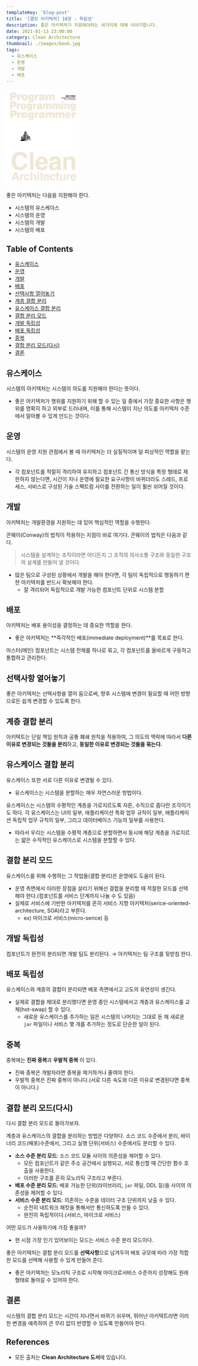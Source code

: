 ```yaml
---
templateKey: 'blog-post'
title: '[클린 아키텍처] 16장 - 독립성'
description: 좋은 아키텍처가 지원해야하는 네가지에 대해 이야기합니다.
date: 2021-01-13 23:00:00
category: Clean Architecture
thumbnail: ./images/book.jpg
tags:
  - 유스케이스
  - 운영
  - 개발
  - 배포
---
```


![clean-architecture-book-thumbnail](./images/book.jpg)

좋은 아키텍처는 다음을 지원해야 한다.

- 시스템의 유스케이스
- 시스템의 운영
- 시스템의 개발
- 시스템의 배포

## Table of Contents

- [유스케이스](#유스케이스)
- [운영](#운영)
- [개발](#개발)
- [배포](#배포)
- [선택사항 열어놓기](#선택사항-열어놓기)
- [계층 결합 분리](#계층-결합-분리)
- [유스케이스 결합 분리](#유스케이스-결합-분리)
- [결합 분리 모드](#결합-분리-모드)
- [개발 독립성](#개발-독립성)
- [배포 독립성](#배포-독립성)
- [중복](#중복)
- [결합 분리 모드(다시)](#결합-분리-모드다시)
- [결론](#결론)

## 유스케이스

시스템의 아키텍처는 시스템의 의도를 지원해야 한다는 뜻이다.

- 좋은 아키텍처가 행위를 지원하기 위해 할 수 있는 일 중에서 가장 중요한 사항은 행위를 명확히 하고 외부로 드러내며, 이를 통해 시스템이 지닌 의도를 아키텍처 수준에서 알아볼 수 있게 만드는 것이다.

## 운영

시스템의 운영 지원 관점에서 볼 때 아키텍처는 더 실질적이며 덜 피상적인 역할을 맡는다.

- 각 컴포넌트를 적절히 격리하여 유지하고 컴포넌트 간 통신 방식을 특정 형태로 제한하지 않는다면, 시간이 지나 운영에 필요한 요구사항이 바뀌더라도 스레드, 프로세스, 서비스로 구성된 기술 스펙트럼 사이를 전환하는 일이 훨씬 쉬어질 것이다.

## 개발

아키텍처는 개발환경을 지원하는 데 있어 핵심적인 역할을 수행한다.

콘웨이(Conway)의 법칙이 작용하는 지점이 바로 여기다. 콘웨이의 법칙은 다음과 같다.

> 시스템을 설계하는 조직이라면 어디든지 그 조직의 의사소통 구조와 동일한 구조의 설계를 만들어 낼 것이다.

- 많은 팀으로 구성된 상황에서 개발을 해야 한다면, 각 팀이 독립적으로 행동하기 편한 아키텍처를 반드시 확보해야 한다.
  - 잘 격리되어 독립적으로 개발 가능한 컴포넌트 단위로 시스템 분할

## 배포

아키텍처는 배포 용이성을 결정하는 데 중요한 역할을 한다.

- 좋은 아키텍처는 **즉각적인 배포(immediate deployment)**를 목표로 한다.

마스터(메인) 컴포넌트는 시스템 전체를 하나로 묶고, 각 컴포넌트를 올바르게 구동하고 통합하고 관리한다.

## 선택사항 열어놓기

좋은 아키텍처는 선택사항을 열어 둠으로써, 향후 시스템에 변경이 필요할 때 어떤 방향으로든 쉽게 변경할 수 있도록 한다.

## 계층 결합 분리

아키텍트는 단일 책임 원칙과 공통 폐쇄 원칙을 적용하여, 그 의도의 맥락에 따라서 **다른 이유로 변경되는 것들을 분리**하고, **동일한 이유로 변경되는 것들을 묶는다.**

## 유스케이스 결합 분리

유스케이스 또한 서로 다른 이유로 변경될 수 있다.

- 유스케이스는 시스템을 분할하는 매우 자연스러운 방법이다.

유스케이스는 시스템의 수평적인 계층을 가로지르도록 자른, 수직으로 좁다란 조각이기도 하다. 각 유스케이스는 UI의 일부, 애플리케이션 특화 업무 규칙이 일부, 애플리케이션 독립적 업무 규칙의 일부, 그리고 데이터베이스 기능의 일부를 사용한다.

- 따라서 우리는 시스템을 수평적 계층으로 분할하면서 동시에 해당 계층을 가로지르는 얇은 수직적인 유스케이스로 시스템을 분할할 수 있다.

## 결합 분리 모드

유스케이스를 위해 수행하는 그 작업들(결합 분리)은 운영에도 도움이 된다.

- 운영 측면에서 이러한 장점을 살리기 위해선 결합을 분리할 때 적절한 모드를 선택해야 한다.(컴포넌트를 서비스 단계까지 나눌 수 도 있음)
- 실제로 서비스에 기반한 아키텍처를 흔히 서비스 지향 아키텍처(serice-oriented-architecture, SOA)라고 부른다.
  - ex) 마이크로 서비스(micro-serice) 등

## 개발 독립성

컴포넌트가 완전히 분리되면 개발 팀도 분리된다. → 아키텍처는 팀 구조를 뒷받침 한다.

## 배포 독립성

유스케이스와 계층의 결합이 분리되면 배포 측면에서고 고도의 유연성이 생긴다.

- 실제로 결합을 제대로 분리했다면 운영 중인 시스템에서고 계층과 유스케이스를 교체(hot-swap) 할 수 있다.
  - 새로운 유스케이스를 추가하는 일은 시스템의 나머지는 그대로 둔 채 새로운 `jar` 파일이나 서비스 몇 개를 추가하는 정도로 단순한 일이 된다.

## 중복

중복에는 **진짜 중복**과 **우발적 중복** 이 있다.

- 진짜 중복은 개발자라면 중복을 제거하거나 줄여야 한다.
- 우발적 중복은 진짜 중복이 아니다.(서로 다른 속도와 다른 이유로 변경된다면 중복이 아니다.)

## 결합 분리 모드(다시)

다시 결합 분리 모드로 돌아가보자.

계층과 유스케이스의 결합을 분리하는 방법은 다양하다. 소스 코드 수준에서 분리, 바이너리 코드(배포)수준에서, 그리고 실행 단위(서비스) 수준에서도 분리할 수 있다.

- **소스 수준 분리 모드**: 소스 코드 모듈 사이의 의존성을 제어할 수 있다.
  - 모든 컴포넌트가 같은 주소 공간에서 실행되고, 서로 통신할 때 간단한 함수 호출을 사용한다.
  - 이러한 구조를 흔히 모노리틱 구조라고 부른다.
- **배포 수준 분리 모드**: 배포 가능한 단위(라이브러리, `jar` 파일, DDL 등)들 사이의 의존성을 제어할 수 있다.
- **서비스 수준 분리 모드**: 의존하는 수준을 데이터 구조 단위까지 낮출 수 있다.
  - 순전히 네트워크 패킷을 통해서만 통신하도록 만들 수 있다.
  - 완전히 독립적이다.(서비스, 마이크로 서비스)

어떤 모드가 사용하기에 가장 좋을까?

- 현 시점 가장 인기 있어보이는 모드는 서비스 수준 분리 모드이다.

좋은 아키텍처는 결합 분리 모드를 **선택사항**으로 남겨두어 배포 규모에 따라 가장 적합한 모드를 선택해 사용할 수 있게 만들어 준다.

- 좋은 아키텍처는 모노리틱 구조로 시작해 마이크로서비스 수준까지 성장해도 원래 형태로 돌아갈 수 있어햐 한다.

## 결론

시스템의 결합 분리 모드는 시간이 지나면서 바뀌기 쉬우며, 뛰어난 아키텍트라면 이러한 변경을 예측하여 큰 무리 없이 반영할 수 있도록 만들어야 한다.

## References

- 모든 출처는 **Clean Architecture 도서**에 있습니다.
